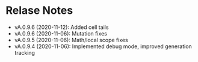Relase Notes
============
  - vA.0.9.6 (2020-11-12): Added cell tails
  - vA.0.9.6 (2020-11-06): Mutation fixes
  - vA.0.9.5 (2020-11-06): Math/local scope fixes
  - vA.0.9.4 (2020-11-06): Implemented debug mode, improved generation tracking
